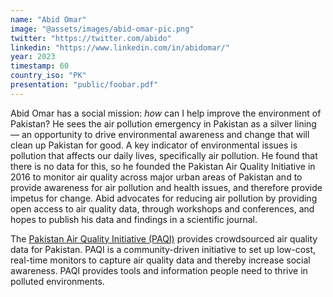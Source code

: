 ```yaml
---
name: "Abid Omar"
image: "@assets/images/abid-omar-pic.png"
twitter: "https://twitter.com/abido"
linkedin: "https://www.linkedin.com/in/abidomar/"
year: 2023
timestamp: 60
country_iso: "PK"
presentation: "public/foobar.pdf"
---
```


Abid Omar has a social mission: _how_ can I help improve the environment of Pakistan? He sees the air pollution emergency in Pakistan as a silver lining — an opportunity to drive environmental awareness and change that will clean up Pakistan for good. A key indicator of environmental issues is pollution that affects our daily lives, specifically air pollution. He found that there is no data for this, so he founded the Pakistan Air Quality Initiative in 2016 to monitor air quality across major urban areas of Pakistan and to provide awareness for air pollution and health issues, and therefore provide impetus for change. Abid advocates for reducing air pollution by providing open access to air quality data, through workshops and conferences, and hopes to publish his data and findings in a scientific journal.

The [Pakistan Air Quality Initiative (PAQI)](https://pakairquality.com/) provides crowdsourced air quality data for Pakistan. PAQI is a community-driven initiative to set up low-cost, real-time monitors to capture air quality data and thereby increase social awareness. PAQI provides tools and information people need to thrive in polluted environments.
